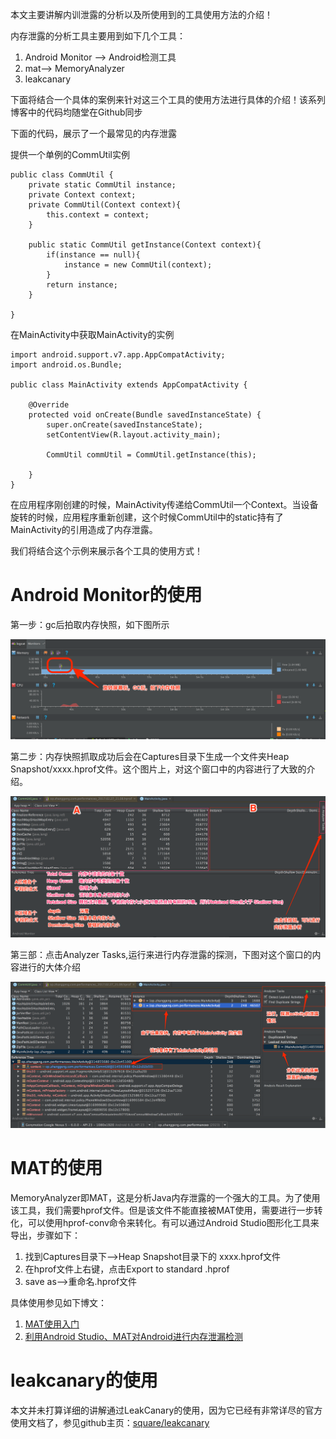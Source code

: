 本文主要讲解内训泄露的分析以及所使用到的工具使用方法的介绍！

内存泄露的分析工具主要用到如下几个工具：

1. Android Monitor ——> Android检测工具
2. mat——> MemoryAnalyzer
3. leakcanary

下面将结合一个具体的案例来针对这三个工具的使用方法进行具体的介绍！该系列博客中的代码均随堂在Github同步

下面的代码，展示了一个最常见的内存泄露

提供一个单例的CommUtil实例

```
public class CommUtil {
    private static CommUtil instance;
    private Context context;
    private CommUtil(Context context){
        this.context = context;
    }

    public static CommUtil getInstance(Context context){
        if(instance == null){
            instance = new CommUtil(context);
        }
        return instance;
    }

}

```

在MainActivity中获取MainActivity的实例
```
import android.support.v7.app.AppCompatActivity;
import android.os.Bundle;

public class MainActivity extends AppCompatActivity {

    @Override
    protected void onCreate(Bundle savedInstanceState) {
        super.onCreate(savedInstanceState);
        setContentView(R.layout.activity_main);

        CommUtil commUtil = CommUtil.getInstance(this);

    }
}
```

在应用程序刚创建的时候，MainActivity传递给CommUtil一个Context。当设备旋转的时候，应用程序重新创建，这个时候CommUtil中的static持有了MainActivity的引用造成了内存泄露。

我们将结合这个示例来展示各个工具的使用方式！


# Android Monitor的使用

第一步：gc后拍取内存快照，如下图所示

![gc后拍取内存快照](https://github.com/SOFTPOWER1991/note/blob/master/raw/pz_after_gc.png)

第二步：内存快照抓取成功后会在Captures目录下生成一个文件夹Heap Snapshot/xxxx.hprof文件。这个图片上，对这个窗口中的内容进行了大致的介绍。

![hprof窗体介绍](https://github.com/SOFTPOWER1991/note/blob/master/raw/hprof_introduce.png)

第三部：点击Analyzer Tasks,运行来进行内存泄露的探测，下图对这个窗口的内容进行的大体介绍

![AnalyzerTasks运行窗口介绍](https://github.com/SOFTPOWER1991/note/blob/master/raw/hprof_detect_leaked.png)

# MAT的使用

MemoryAnalyzer即MAT，这是分析Java内存泄露的一个强大的工具。为了使用该工具，我们需要hprof文件。但是该文件不能直接被MAT使用，需要进行一步转化，可以使用hprof-conv命令来转化。有可以通过Android Studio图形化工具来导出，步骤如下：

1. 找到Captures目录下——>Heap Snapshot目录下的 xxxx.hprof文件 
2. 在hprof文件上右键，点击Export to standard .hprof
3. save as——>重命名.hprof文件

具体使用参见如下博文：

1. [MAT使用入门](http://www.jianshu.com/p/d8e247b1e7b2)
2. [利用Android Studio、MAT对Android进行内存泄漏检测](https://joyrun.github.io/2016/08/08/AndroidMemoryLeak/) 

# leakcanary的使用

本文并未打算详细的讲解通过LeakCanary的使用，因为它已经有非常详尽的官方使用文档了，参见github主页：[square/leakcanary
](https://github.com/square/leakcanary)


